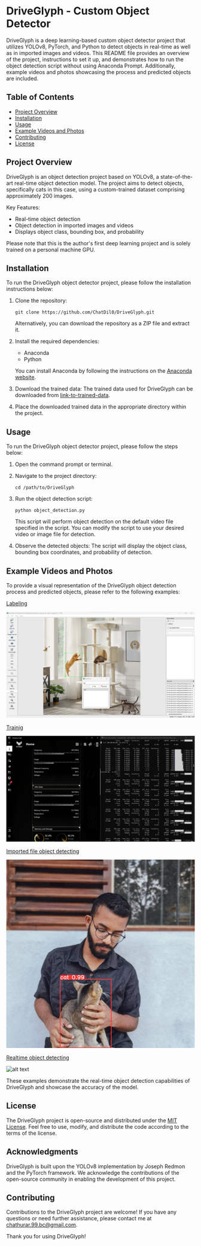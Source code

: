 # DriveGlyph - Custom Object Detector

DriveGlyph is a deep learning-based custom object detector project that utilizes YOLOv8, PyTorch, and Python to detect objects in real-time as well as in imported images and videos. This README file provides an overview of the project, instructions to set it up, and demonstrates how to run the object detection script without using Anaconda Prompt. Additionally, example videos and photos showcasing the process and predicted objects are included.

## Table of Contents

- [Project Overview](#project-overview)
- [Installation](#installation)
- [Usage](#usage)
- [Example Videos and Photos](#example-videos-and-photos)
- [Contributing](#contributing)
- [License](#license)

## Project Overview

DriveGlyph is an object detection project based on YOLOv8, a state-of-the-art real-time object detection model. The project aims to detect objects, specifically cats in this case, using a custom-trained dataset comprising approximately 200 images.

Key Features:
- Real-time object detection
- Object detection in imported images and videos
- Displays object class, bounding box, and probability

Please note that this is the author's first deep learning project and is solely trained on a personal machine GPU.

## Installation

To run the DriveGlyph object detector project, please follow the installation instructions below:

1. Clone the repository:
   ```
   git clone https://github.com/ChatDil0/DriveGlyph.git
   ```
   Alternatively, you can download the repository as a ZIP file and extract it.

2. Install the required dependencies:
   - Anaconda
   - Python

   You can install Anaconda by following the instructions on the [Anaconda website](https://www.anaconda.com/products/individual).

3. Download the trained data:
   The trained data used for DriveGlyph can be downloaded from [link-to-trained-data](https://drive.google.com/drive/folders/1R3-6aH7y06TuC8rUn2-t4zMe99e56qFS?usp=sharing).

4. Place the downloaded trained data in the appropriate directory within the project.

## Usage

To run the DriveGlyph object detector project, please follow the steps below:

1. Open the command prompt or terminal.

2. Navigate to the project directory:
   ```
   cd /path/to/DriveGlyph
   ```

3. Run the object detection script:
   ```
   python object_detection.py
   ```

   This script will perform object detection on the default video file specified in the script. You can modify the script to use your desired video or image file for detection.

4. Observe the detected objects:
   The script will display the object class, bounding box coordinates, and probability of detection.

## Example Videos and Photos

To provide a visual representation of the DriveGlyph object detection process and predicted objects, please refer to the following examples:

<u>Labeling</u>

![alt text](capture/labeling.png)

<u>Trainig</u>

![alt text](capture/trainig.png)

<u>Imported file object detecting</u>

![alt text](runs/detect/predict1/mycat2.jpg)

<u>Realtime object detecting</u>

![alt text](runs/detect/predict/cats.gif)

These examples demonstrate the real-time object detection capabilities of DriveGlyph and showcase the accuracy of the model.

## License

The DriveGlyph project is open-source and distributed under the [MIT License](LICENSE). Feel free to use, modify, and distribute the code according to the terms of the license.

## Acknowledgments

DriveGlyph is built upon the YOLOv8 implementation by Joseph Redmon and the PyTorch framework. We acknowledge the contributions of the open-source community in enabling the development of this project.

## Contributing

Contributions to the DriveGlyph project are welcome! If you have any questions or need further assistance, please contact me at chathurar.99.bc@gmail.com.

Thank you for using DriveGlyph!
